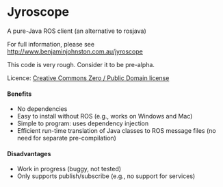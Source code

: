 # Jyroscope
A pure-Java ROS client (an alternative to rosjava)

For full information, please see http://www.benjaminjohnston.com.au/jyroscope

This code is very rough. Consider it to be pre-alpha.

Licence: [Creative Commons Zero / Public Domain license](https://creativecommons.org/publicdomain/zero/1.0/)

#### Benefits
- No dependencies
- Easy to install without ROS (e.g., works on Windows and Mac)
- Simple to program: uses dependency injection
- Efficient run-time translation of Java classes to ROS message files (no need for separate pre-compilation)

#### Disadvantages
- Work in progress (buggy, not tested)
- Only supports publish/subscribe (e.g., no support for services)
